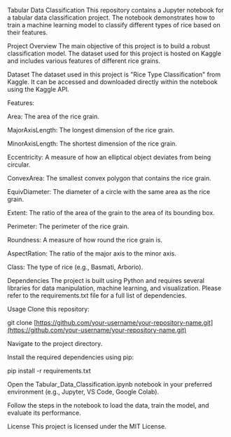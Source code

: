Tabular Data Classification
This repository contains a Jupyter notebook for a tabular data classification project. The notebook demonstrates how to train a machine learning model to classify different types of rice based on their features.

Project Overview
The main objective of this project is to build a robust classification model. The dataset used for this project is hosted on Kaggle and includes various features of different rice grains.

Dataset
The dataset used in this project is "Rice Type Classification" from Kaggle. It can be accessed and downloaded directly within the notebook using the Kaggle API.

Features:

Area: The area of the rice grain.

MajorAxisLength: The longest dimension of the rice grain.

MinorAxisLength: The shortest dimension of the rice grain.

Eccentricity: A measure of how an elliptical object deviates from being circular.

ConvexArea: The smallest convex polygon that contains the rice grain.

EquivDiameter: The diameter of a circle with the same area as the rice grain.

Extent: The ratio of the area of the grain to the area of its bounding box.

Perimeter: The perimeter of the rice grain.

Roundness: A measure of how round the rice grain is.

AspectRation: The ratio of the major axis to the minor axis.

Class: The type of rice (e.g., Basmati, Arborio).

Dependencies
The project is built using Python and requires several libraries for data manipulation, machine learning, and visualization. Please refer to the requirements.txt file for a full list of dependencies.

Usage
Clone this repository:

git clone [https://github.com/your-username/your-repository-name.git](https://github.com/your-username/your-repository-name.git)

Navigate to the project directory.

Install the required dependencies using pip:

pip install -r requirements.txt

Open the Tabular_Data_Classification.ipynb notebook in your preferred environment (e.g., Jupyter, VS Code, Google Colab).

Follow the steps in the notebook to load the data, train the model, and evaluate its performance.

License
This project is licensed under the MIT License.
